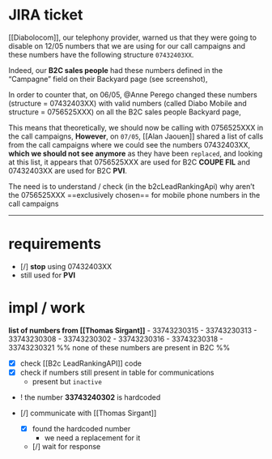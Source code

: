 # **JIRA** ticket 
[[Diabolocom]], our telephony provider, warned us that they were going to disable on 12/05 numbers that we are using for our call campaigns and these numbers have the following structure `07432403XX`.

Indeed, our **B2C sales people** had these numbers defined in the “Campagne” field on their Backyard page (see screenshot),

In order to counter that, on 06/05, @Anne Perego changed these numbers (structure = 07432403XX) with valid numbers (called Diabo Mobile and structure = 0756525XXX) on all the B2C sales people Backyard page,

This means that theoretically, we should now be calling with 0756525XXX in the call campaigns,
**However**, on `07/05`, [[Alan Jaouen]] shared a list of calls from the call campaigns where we could see the numbers 07432403XX, **which we should not see anymore** as they have been `replaced`, and looking at this list, it appears that 0756525XXX are used for B2C **COUPE FIL** and 07432403XX are used for B2C **PVI**.

The need is to understand / check (in the b2cLeadRankingApi) why aren’t the 0756525XXX ==exclusively chosen== for mobile phone numbers in the call campaigns
___
# requirements

- [/] **stop** using 07432403XX
- still used for **PVI**

# impl / work

**list of numbers from [[Thomas Sirgant]]**
	- 33743230315
	- 33743230313
	- 33743230308
	- 33743230302
	- 33743230316
	- 33743230318
	- 33743230321
	%% none of these numbers are present in B2C %%

- [x] check [[B2c LeadRankingAPI]] code
- [x] check if numbers still present in table for communications
	- present but `inactive`

- ! the number **33743240302** is hardcoded

- [/] communicate with [[Thomas Sirgant]]
	- [x] found the hardcoded number
		- we need a replacement for it
	- [/] wait for response
